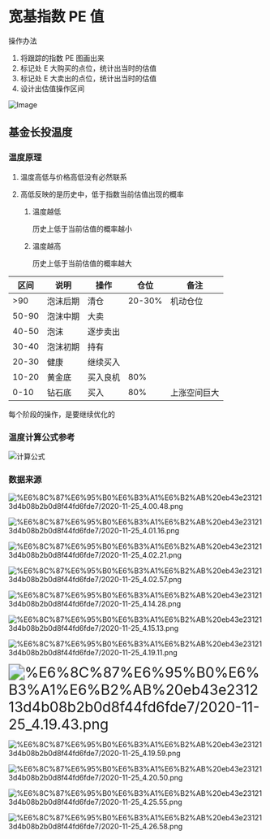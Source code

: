 # 宽基指数 PE 值



操作办法

1. 将跟踪的指数 PE 图画出来
2. 标记处 E 大购买的点位，统计出当时的估值
3. 标记处 E 大卖出的点位，统计出当时的估值
4. 设计出估值操作区间



![Image](http://mmbiz.qpic.cn/mmbiz_png/SEPick5M9xjM7xsftGUZibVG7CicS7SFeQHzBdykwbFkrDBFshOUSNpt4sz2fVSjZgH9eLd6zmiaFTkM4bSuC095aQ/640?wx_fmt=png&tp=webp&wxfrom=5&wx_lazy=1&wx_co=1)







## 基金长投温度



### 温度原理

1. 温度高低与价格高低没有必然联系

2. 高低反映的是历史中，低于指数当前估值出现的概率

   1. 温度越低

      历史上低于当前估值的概率越小

   2. 温度越高

      历史上低于当前估值的概率越大





| 区间  | 说明         | 操作 | 仓位            | 备注 |
| ----- | ------------ | ---- | --------------- | ---- |
| >90   | 泡沫后期 | 清仓 | 20-30% | 机动仓位 |
| 50-90 | 泡沫中期 | 大卖 |                 |      |
| 40-50 | 泡沫 | 逐步卖出 |                 |      |
| 30-40 | 泡沫初期 | 持有 |                 |      |
| 20-30 | 健康 | 继续买入 |                 |      |
| 10-20 | 黄金底 | 买入良机 | 80%             |      |
| 0-10 | 钻石底 | 买入 | 80%             | 上涨空间巨大 |



每个阶段的操作，是要继续优化的



### 温度计算公式参考

![计算公式](./img/2020-11-25_4.02.57.png)



### 数据来源

![%E6%8C%87%E6%95%B0%E6%B3%A1%E6%B2%AB%20eb43e231213d4b08b2b0d8f44fd6fde7/2020-11-25_4.00.48.png](./img/2020-11-25_4.00.48.png)



![%E6%8C%87%E6%95%B0%E6%B3%A1%E6%B2%AB%20eb43e231213d4b08b2b0d8f44fd6fde7/2020-11-25_4.01.16.png](./img/2020-11-25_4.01.16.png)



![%E6%8C%87%E6%95%B0%E6%B3%A1%E6%B2%AB%20eb43e231213d4b08b2b0d8f44fd6fde7/2020-11-25_4.02.21.png](./img/2020-11-25_4.02.21.png)



![%E6%8C%87%E6%95%B0%E6%B3%A1%E6%B2%AB%20eb43e231213d4b08b2b0d8f44fd6fde7/2020-11-25_4.02.57.png](./img/2020-11-25_4.02.57.png)



![%E6%8C%87%E6%95%B0%E6%B3%A1%E6%B2%AB%20eb43e231213d4b08b2b0d8f44fd6fde7/2020-11-25_4.14.28.png](./img/2020-11-25_4.14.28.png)



![%E6%8C%87%E6%95%B0%E6%B3%A1%E6%B2%AB%20eb43e231213d4b08b2b0d8f44fd6fde7/2020-11-25_4.15.13.png](./img/2020-11-25_4.15.13.png)



![%E6%8C%87%E6%95%B0%E6%B3%A1%E6%B2%AB%20eb43e231213d4b08b2b0d8f44fd6fde7/2020-11-25_4.19.11.png](./img/2020-11-25_4.19.11.png)



<img src="./img/2020-11-25_4.19.43.png" alt="%E6%8C%87%E6%95%B0%E6%B3%A1%E6%B2%AB%20eb43e231213d4b08b2b0d8f44fd6fde7/2020-11-25_4.19.43.png" style="zoom:200%;" />



![%E6%8C%87%E6%95%B0%E6%B3%A1%E6%B2%AB%20eb43e231213d4b08b2b0d8f44fd6fde7/2020-11-25_4.19.59.png](./img/2020-11-25_4.19.59.png)



![%E6%8C%87%E6%95%B0%E6%B3%A1%E6%B2%AB%20eb43e231213d4b08b2b0d8f44fd6fde7/2020-11-25_4.20.50.png](./img/2020-11-25_4.20.50.png)



![%E6%8C%87%E6%95%B0%E6%B3%A1%E6%B2%AB%20eb43e231213d4b08b2b0d8f44fd6fde7/2020-11-25_4.25.55.png](./img/2020-11-25_4.25.55.png)



![%E6%8C%87%E6%95%B0%E6%B3%A1%E6%B2%AB%20eb43e231213d4b08b2b0d8f44fd6fde7/2020-11-25_4.26.58.png](./img/2020-11-25_4.26.58.png)